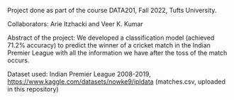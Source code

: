 Project done as part of the course DATA201, Fall 2022, Tufts University.

Collaborators: Arie Itzhacki and Veer K. Kumar


Abstract of the project:
We developed a classification model (achieved 71.2% accuracy) to predict the winner of a cricket match in the Indian Premier League with all the information we have after the toss of the match occurs.


Dataset used: Indian Premier League 2008-2019, https://www.kaggle.com/datasets/nowke9/ipldata (matches.csv, uploaded in this repository)


